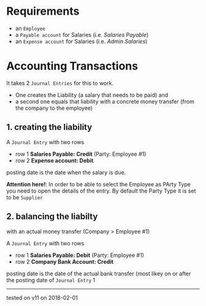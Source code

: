 # Requirements

- an `Employee`
- a `Payable account` for Salaries (i.e. _Salaries Payable_)
- an `Expense account` for Salaries (i.e. _Admin Salaries_)

# Accounting Transactions

It takes 2 `Journal Entries` for this to work. 
- One creates the Liability (a salary that needs to be paid) and 
- a second one equals that liability with a concrete money transfer (from the company to the employee) 

## **1. creating the liability**

A `Journal Entry` with two rows

- row 1 __Salaries Payable: Credit__ (Party: Employee #1)
- row 2 __Expense account:  Debit__

posting date is the date when the salary is due.

**Attention here!**: In order to be able to select the Employee as PArty Type you need to open the details of the entry. By default the Party Type it is set to be `Supplier`

## **2. balancing the liabilty**
with an actual money transfer (Company > Employee #1)

A `Journal Entry` with two rows

- row 1 __Salaries Payable: Debit__ (Party: Employee #1)
- row 2 __Company Bank Account:  Credit__

posting date is the date of the actual bank transfer (most likey on or after the posting date of `Journal Entry`  1

----

tested on v11 on 2018-02-01

